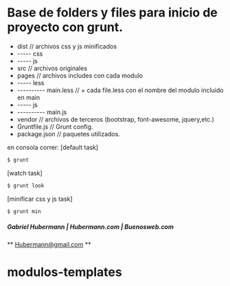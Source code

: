 # Base de folders y files para inicio de proyecto con grunt.


  - dist              // archivos css y js minificados
  - ----- css
  - ----- js
  - src              // archivos originales
  - pages              // archivos includes con cada modulo
  - ----- less
  - ---------- main.less // + cada file.less con el nombre del modulo incluido en main
  - ----- js
  - ---------- main.js
  - vendor          // archivos de terceros (bootstrap, font-awesome, jquery,etc.)
  - Gruntfile.js        // Grunt config.
  - package.json        // paquetes utilizados.


en consola correr:
[default task]
```sh
$ grunt
```
[watch task]
```sh
$ grunt look
```
[minificar css y js task]
```sh
$ grunt min
```

##### Gabriel Hubermann | Hubermann.com | Buenosweb.com


** Hubermann@gmail.com **


# modulos-templates
